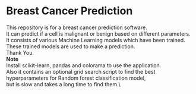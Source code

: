 # Breast Cancer Prediction
This repository is for a breast cancer prediction software.\
It can predict if a cell is malignant or benign based on different parameters.\
It consists of various Machine Learning models which have been trained.\
These trained models are used to make a prediction.\
Thank You.\
**Note**\
Install scikit-learn, pandas and colorama to use the application.\
Also it contains an optional grid search script to find the best hyperparameters for Random forest classification model,\
but is slow and takes a long time to find them.\
